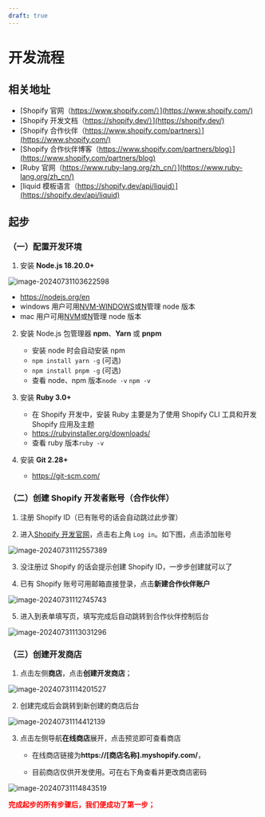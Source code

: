 ```yaml
---
draft: true
---
```


# 开发流程

## 相关地址

- [Shopify 官网（https://www.shopify.com/）](https://www.shopify.com/)
- [Shopify 开发文档（https://shopify.dev/）](https://shopify.dev/)
- [Shopify 合作伙伴（https://www.shopify.com/partners）](https://www.shopify.com/)
- [Shopify 合作伙伴博客（https://www.shopify.com/partners/blog）](https://www.shopify.com/partners/blog)
- [Ruby 官网（https://www.ruby-lang.org/zh_cn/）](https://www.ruby-lang.org/zh_cn/)
- [liquid 模板语言（https://shopify.dev/api/liquid）](https://shopify.dev/api/liquid)

## 起步

### （一）配置开发环境

1. 安装 **Node.js 18.20.0+**

![image-20240731103622598](/frameworks/shopify/image-20240731103622598.png)

- https://nodejs.org/en
- windows 用户可用[NVM-WINDOWS](https://github.com/coreybutler/nvm-windows)或[N](https://github.com/tj/n)管理 node 版本
- mac 用户可用[NVM](https://github.com/nvm-sh/nvm)或[N](https://github.com/tj/n)管理 node 版本

2. 安装 Node.js 包管理器 **npm**、**Yarn** 或 **pnpm**

   - 安装 node 时会自动安装 npm
   - `npm install yarn -g` (可选)
   - `npm install pnpm -g` (可选)
   - 查看 node、npm 版本`node -v` `npm -v`

3. 安装 **Ruby 3.0+**

   - 在 Shopify 开发中，安装 Ruby 主要是为了使用 Shopify CLI 工具和开发 Shopify 应用及主题
   - https://rubyinstaller.org/downloads/
   - 查看 ruby 版本`ruby -v`

4. 安装 **Git 2.28+**

   - https://git-scm.com/

### （二）创建 Shopify 开发者账号（合作伙伴）

1. 注册 Shopify ID（已有账号的话会自动跳过此步骤）

2. 进入[Shopify 开发官网](https://shopify.dev/)，点击右上角 `Log in`。如下图，点击添加账号

![image-20240731112557389](/frameworks/shopify/image-20240731112557389.png)

3. 没注册过 Shopify 的话会提示创建 Shopify ID，一步步创建就可以了

4. 已有 Shopify 账号可用邮箱直接登录，点击**新建合作伙伴账户**

![image-20240731112745743](/frameworks/shopify/image-20240731112745743.png)

5. 进入到表单填写页，填写完成后自动跳转到合作伙伴控制后台

![image-20240731113031296](/frameworks/shopify/image-20240731113031296.png)

### （三）创建开发商店

1. 点击左侧**商店**，点击**创建开发商店**；

![image-20240731114201527](/frameworks/shopify/image-20240731114201527.png)

2. 创建完成后会跳转到新创建的商店后台

![image-20240731114412139](/frameworks/shopify/image-20240731114412139.png)

3. 点击左侧导航**在线商店**展开，点击预览即可查看商店

   - 在线商店链接为**https://[商店名称].myshopify.com/**，

   - 目前商店仅供开发使用。可在右下角查看并更改商店密码

![image-20240731114843519](/frameworks/shopify/image-20240731114412139.png)

<p style="color: red; font-weight: bold">
  完成起步的所有步骤后，我们便成功了第一步；
</p>

